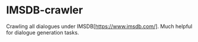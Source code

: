 # IMSDB-crawler
Crawling all dialogues under IMSDB[https://www.imsdb.com/]. Much helpful for dialogue generation tasks.
